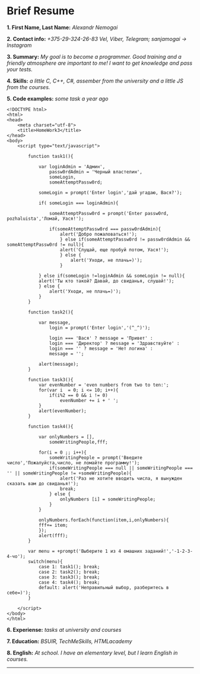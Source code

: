 # **Brief Resume**

**1. First Name, Last Name:** *Alexandr Nemogai*

**2. Contact info:** *+375-29-324-26-83 Vel, Viber, Telegram; sanjamogai -> Instagram*

**3. Summary:** *My goal is to become a programmer. Good training and a friendly atmosphere are important to me! I want  to get knowledge and pass your tests.*

**4. Skills:** *a little C, C++, C#, assember from the university and a little JS from the courses.*

**5. Code examples:** *some task a year ago*


    <!DOCTYPE html>
    <html>
    <head>
        <meta charset="utf-8">
        <title>HomeWork3</title>
    </head>
    <body>
        <script type="text/javascript">

            function task1(){

                var loginAdmin = 'Админ',
                    passw0rdAdmin = 'Черный властелин',
                    someLogin,
                    someAttemptPassw0rd;

                someLogin = prompt('Enter login','дай угадаю, Вася?');

                if( someLogin === loginAdmin){

                    someAttemptPassw0rd = prompt('Enter passw0rd, pozhaluista','Ломай, Уася!');

                    if(someAttemptPassw0rd === passw0rdAdmin){
                        alert('Добро пожаловаться!');
                        } else if(someAttemptPassw0rd != passw0rdAdmin && someAttemptPassw0rd != null){
                        alert('Слущай, еще пробуй потом, Уася!');
                        } else {
                            alert('Уходи, не плачь=)');
                        }

                } else if(someLogin !=loginAdmin && someLogin != null){
                alert('Ты кто такой? Давай, до свиданья, слушай!');
                } else {
                    alert('Уходи, не плачь=)');
                }
            }

            function task2(){

                var message,
                    login = prompt('Enter login','(^_^)');

                    login === 'Вася' ? message = 'Привет' :
                    login === 'Директор' ? message = 'Здравствуйте' :
                    login === '' ? message = 'Нет логина' :
                    message = '';

                alert(message);
            }

            function task3(){
                var evenNumber = 'even numbers from two to ten:';
                for(var i  = 0; i <= 10; i++){
                    if(i%2 == 0 && i != 0)
                        evenNumber += i + ' ';
                }
                alert(evenNumber);
            }

            function task4(){

                var onlyNumbers = [],
                    someWritingPeople,fff;

                for(i = 0 ;; i++){
                    someWritingPeople = prompt('Введите число','Пожалуйста,число, не ломайте программу!');
                    if(someWritingPeople === null || someWritingPeople === '' || someWritingPeople != +someWritingPeople){
                        alert('Раз не хотите вводить числа, я вынужден сказать вам до свиданья!');
                        break;
                    } else {
                        onlyNumbers [i] = someWritingPeople;
                    }
                }

                onlyNumbers.forEach(function(item,i,onlyNumbers){
                fff+= item;
                });
                alert(fff);
            }

            var menu = +prompt('Выберите 1 из 4 омашних заданий!','-1-2-3-4-чо');
            switch(menu){
                case 1: task1(); break;
                case 2: task2(); break;
                case 3: task3(); break;
                case 4: task4(); break;
                default: alert('Неправильный выбор, разберитесь в себе=)');
            }

        </script>
    </body>
    </html>


**6. Experiense:** *tasks at university and courses*

**7. Education:** *BSUIR, TechMeSkills, HTMLacademy*

**8. English:** *At school. I have an elementary level, but I learn English in courses.*

***
